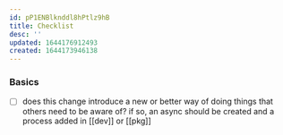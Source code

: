 ```yaml
---
id: pP1ENBlknddl8hPtlz9hB
title: Checklist
desc: ''
updated: 1644176912493
created: 1644173946138
---
```


### Basics
- [ ] does this change introduce a new or better way of doing things that others need to be aware of? if so, an async should be created and a process added in [[dev]] or [[pkg]]

##

